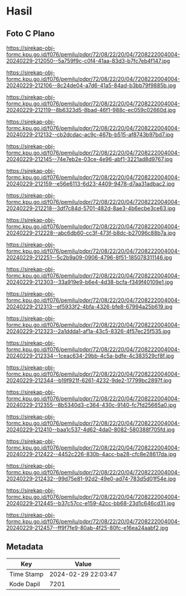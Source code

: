 # Hasil

## Foto C Plano

https://sirekap-obj-formc.kpu.go.id/f076/pemilu/pdpr/72/08/22/20/04/7208222004004-20240229-212050--5a759f9c-c0f4-41aa-83d3-b7fc7eb4f147.jpg

https://sirekap-obj-formc.kpu.go.id/f076/pemilu/pdpr/72/08/22/20/04/7208222004004-20240229-212106--8c24de04-a7d6-41a5-84ad-b3bb79f9885b.jpg

https://sirekap-obj-formc.kpu.go.id/f076/pemilu/pdpr/72/08/22/20/04/7208222004004-20240229-212119--8b6323d5-8bad-46f1-988c-ec059c02660d.jpg

https://sirekap-obj-formc.kpu.go.id/f076/pemilu/pdpr/72/08/22/20/04/7208222004004-20240229-212132--cb2dcdac-ac9c-467b-b515-af8743b97bd7.jpg

https://sirekap-obj-formc.kpu.go.id/f076/pemilu/pdpr/72/08/22/20/04/7208222004004-20240229-212145--74e7eb2e-03ce-4e96-abf1-3221ad8d9767.jpg

https://sirekap-obj-formc.kpu.go.id/f076/pemilu/pdpr/72/08/22/20/04/7208222004004-20240229-212159--e56e6113-6d23-4409-9478-d7aa31adbac2.jpg

https://sirekap-obj-formc.kpu.go.id/f076/pemilu/pdpr/72/08/22/20/04/7208222004004-20240229-212218--3df7c84d-5701-482d-8ae3-4b6ecbe3ce63.jpg

https://sirekap-obj-formc.kpu.go.id/f076/pemilu/pdpr/72/08/22/20/04/7208222004004-20240229-212228--abc6db60-cc3f-473f-b8dc-b27096c88b7a.jpg

https://sirekap-obj-formc.kpu.go.id/f076/pemilu/pdpr/72/08/22/20/04/7208222004004-20240229-212251--5c2b9a09-0906-4796-8f51-185078311146.jpg

https://sirekap-obj-formc.kpu.go.id/f076/pemilu/pdpr/72/08/22/20/04/7208222004004-20240229-212303--33a919e9-b6e4-4d38-bcfa-f349f40109e1.jpg

https://sirekap-obj-formc.kpu.go.id/f076/pemilu/pdpr/72/08/22/20/04/7208222004004-20240229-212313--ef5933f2-4bfa-4326-bfe8-67994a25b619.jpg

https://sirekap-obj-formc.kpu.go.id/f076/pemilu/pdpr/72/08/22/20/04/7208222004004-20240229-212323--2a1ddda1-af1a-43c5-8326-4f57ec25f535.jpg

https://sirekap-obj-formc.kpu.go.id/f076/pemilu/pdpr/72/08/22/20/04/7208222004004-20240229-212334--1ceac634-29bb-4c5a-bdfe-4c383529cf8f.jpg

https://sirekap-obj-formc.kpu.go.id/f076/pemilu/pdpr/72/08/22/20/04/7208222004004-20240229-212344--b19f921f-6261-4232-9de2-17799bc2897f.jpg

https://sirekap-obj-formc.kpu.go.id/f076/pemilu/pdpr/72/08/22/20/04/7208222004004-20240229-212355--8b5340d3-c364-430c-9140-fc7fd25665a0.jpg

https://sirekap-obj-formc.kpu.go.id/f076/pemilu/pdpr/72/08/22/20/04/7208222004004-20240229-212410--baa1c537-4d62-4da0-8082-580388f705fd.jpg

https://sirekap-obj-formc.kpu.go.id/f076/pemilu/pdpr/72/08/22/20/04/7208222004004-20240229-212422--4452c226-830b-4acc-ba28-cfc8e28617da.jpg

https://sirekap-obj-formc.kpu.go.id/f076/pemilu/pdpr/72/08/22/20/04/7208222004004-20240229-212432--99d75e81-92d2-49e0-ad74-783d5d01f54e.jpg

https://sirekap-obj-formc.kpu.go.id/f076/pemilu/pdpr/72/08/22/20/04/7208222004004-20240229-212445--b37c57cc-e159-42cc-bb68-23d1c646cd31.jpg

https://sirekap-obj-formc.kpu.go.id/f076/pemilu/pdpr/72/08/22/20/04/7208222004004-20240229-212457--ff9f7fe9-80ab-4f25-80fc-e16ea24aabf2.jpg


## Metadata

| Key        | Value               |
| ---------- | ------------------- |
| Time Stamp | 2024-02-29 22:03:47 |
| Kode Dapil | 7201                |



